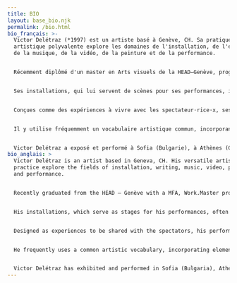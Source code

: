 ```yaml
---
title: BIO
layout: base_bio.njk
permalink: /bio.html
bio_français: >-
  Victor Delétraz (*1997) est un artiste basé à Genève, CH. Sa pratique
  artistique polyvalente explore les domaines de l'installation, de l'écriture,
  de la musique, de la vidéo, de la peinture et de la performance.


  Récemment diplômé d'un master en Arts visuels de la HEAD–Genève, programme Work.Master - Pratiques artistiques contemporaines, Victor Delétraz adopte une approche singulière pour chaque projet, utilisant l’installation et la performance pour transformer des objets ordinaires en éléments de reflexion, explorant des narrations à la fois caricaturales, étranges et engagées. À travers une esthétique mêlant le spectaculaire et l’absurde, ses interventions se déploient entre le geste défini et l’improvisation, cherchant à générer une tension dans la vulnérabilité d’actions fragiles et instables.


  Ses installations, qui lui servent de scènes pour ses performances, intègrent souvent des objets aux origines et typologies variées, dont il se sert pour faire ressortir leur potentiel performatif. Ces mêmes objets évoluent dans le temps et peuvent intégrer des projets futurs, formant ainsi un corpus artistique distinct caractérisé par un vocabulaire visuel basé sur la répétition.


  Conçues comme des expériences à vivre avec les spectateur·rice·x, ses performances créent des espaces où la spontanéité est mise en jeu. Elles abordent des questions politiques et poétiques autour des concepts d’échec et d’instabilité, de sécurité, de consumérisme ou de notre rapport aux communautés. Elles se situent à la lisière entre critique institutionnelle et imaginaire militant.


  Il y utilise fréquemment un vocabulaire artistique commun, incorporant des éléments tels que la fumée, le feu, la mousse, des effets superflus ou anodins, des textes, de la musique et des interactions avec le public.


  Victor Delétraz a exposé et performé à Sofia (Bulgarie), à Athènes (Grèce), en Suisse dans plusieurs espaces d’arts indépendants comme Zabriskie, Soul2Soul RU, Topic, Espace 3353, la BIG 21 & 23 ou La Becque.
bio_anglais: >
  Victor Delétraz is an artist based in Geneva, CH. His versatile artistic
  practice explore the fields of installation, writing, music, video, painting
  and performance.


  Recently graduated from the HEAD – Genève with a MFA, Work.Master program, Victor Delétraz adopt a singular approach for every projects, using installation and performance to transform ordinary objects in elements of reflection, exploring narratives that are at once cartoonish, odd and engaged. Through an aesthetic mixing the spectacular and the absurd, his interventions unfold between the defined gesture and improvisation, seeking to generate tension in the vulnerability of wobbly and fragile actions.


  His installations, which serve as stages for his performances, often incorporate objects of varied origins and typologies, which he uses to bring out their performative potential. These same objects evolve over time and can incorporated into futur projects, forming a distinct artistic corpus characterized by a visual vocabulary based on repetition.


  Designed as experiences to be shared with the spectators, his performances create spaces where spontaneity is important. They address political and poetic questions around concepts of failure and instability, security, consumerism or our relationship with communities. They straddle the line between institutional critique and militant imagination.


  He frequently uses a common artistic vocabulary, incorporating elements such as smoke, fire, foam, superfluous or anodyne effects, text, music and interaction with the audience.


  Victor Delétraz has exhibited and performed in Sofia (Bulgaria), Athens (Greece), Switzerland in off-space such as Zabriskie, Soul2Soul RU, Topic, Espace 3353, BIG 21 & 23 or La Becque.
---
```

